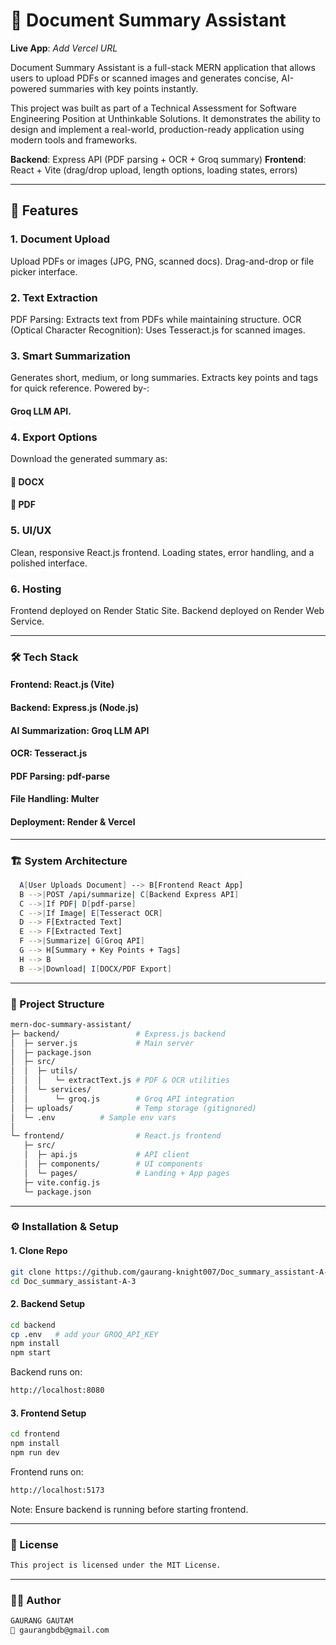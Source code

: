 # 📄 Document Summary Assistant

**Live App**: _Add Vercel URL_

Document Summary Assistant is a full-stack MERN application that allows users to upload PDFs or scanned images and generates concise, AI-powered summaries with key points instantly.

This project was built as part of a Technical Assessment for Software Engineering Position at Unthinkable Solutions. It demonstrates the ability to design and implement a real-world, production-ready application using modern tools and frameworks.

**Backend**: Express API (PDF parsing + OCR + Groq summary)
**Frontend**: React + Vite (drag/drop upload, length options, loading states, errors)

---

## 🚀 Features

### 1. Document Upload
Upload PDFs or images (JPG, PNG, scanned docs).
Drag-and-drop or file picker interface.

### 2. Text Extraction
PDF Parsing: Extracts text from PDFs while maintaining structure.
OCR (Optical Character Recognition): Uses Tesseract.js for scanned images.

### 3. Smart Summarization
Generates short, medium, or long summaries.
Extracts key points and tags for quick reference.
Powered by-: 
#### Groq LLM API.

### 4. Export Options
Download the generated summary as:
#### 📑 DOCX
#### 📕 PDF

### 5. UI/UX
Clean, responsive React.js frontend.
Loading states, error handling, and a polished interface.

### 6. Hosting
Frontend deployed on Render Static Site.
Backend deployed on Render Web Service.

---

### 🛠️ Tech Stack
#### Frontend: React.js (Vite)
#### Backend: Express.js (Node.js)
#### AI Summarization: Groq LLM API
#### OCR: Tesseract.js
#### PDF Parsing: pdf-parse
#### File Handling: Multer
#### Deployment: Render & Vercel

---

### 🏗️ System Architecture
```bash
  A[User Uploads Document] --> B[Frontend React App]
  B -->|POST /api/summarize| C[Backend Express API]
  C -->|If PDF| D[pdf-parse]
  C -->|If Image| E[Tesseract OCR]
  D --> F[Extracted Text]
  E --> F[Extracted Text]
  F -->|Summarize| G[Groq API]
  G --> H[Summary + Key Points + Tags]
  H --> B
  B -->|Download| I[DOCX/PDF Export]
```

---

### 📂 Project Structure
```bash
mern-doc-summary-assistant/
├─ backend/                 # Express.js backend
│  ├─ server.js             # Main server
│  ├─ package.json
│  ├─ src/
│  │  ├─ utils/
│  │  │   └─ extractText.js # PDF & OCR utilities
│  │  └─ services/
│  │      └─ groq.js        # Groq API integration
│  ├─ uploads/              # Temp storage (gitignored)
│  └─ .env          # Sample env vars
│
└─ frontend/                # React.js frontend
   ├─ src/
   │  ├─ api.js             # API client
   │  ├─ components/        # UI components
   │  └─ pages/             # Landing + App pages
   ├─ vite.config.js
   └─ package.json
```

---

### ⚙️ Installation & Setup
#### 1. Clone Repo
```bash
git clone https://github.com/gaurang-knight007/Doc_summary_assistant-A-3.git
cd Doc_summary_assistant-A-3
```
#### 2. Backend Setup
```bash
cd backend
cp .env   # add your GROQ_API_KEY
npm install
npm start
```
Backend runs on: 
```bash
http://localhost:8080
```
#### 3. Frontend Setup
```bash
cd frontend
npm install
npm run dev
```
Frontend runs on: 
```bash
http://localhost:5173
```

Note: Ensure backend is running before starting frontend.

---

### 📜 License
```bash
This project is licensed under the MIT License.
```
---
### 👨‍💻 Author
```bash
GAURANG GAUTAM
📧 gaurangbdb@gmail.com
```
